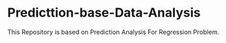 # Predicttion-base-Data-Analysis
This Repository is based on Prediction Analysis For Regression  Problem.
